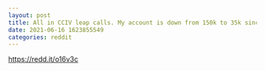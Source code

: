 ```yaml
--- 
layout: post 
title: All in CCIV leap calls. My account is down from 150k to 35k since February. I’m all in CCIV 25 strike calls expiring January 2022. I’m still in college and need these to print 
date: 2021-06-16 1623855549 
categories: reddit 
--- 
```

https://redd.it/o16v3c